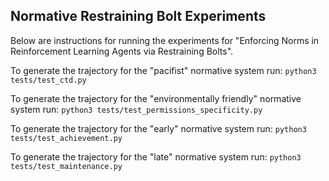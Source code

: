 ## Normative Restraining Bolt Experiments

Below are instructions for running the experiments for "Enforcing Norms in Reinforcement Learning Agents via Restraining Bolts".

To generate the trajectory for the "pacifist" normative system run: `python3 tests/test_ctd.py`

To generate the trajectory for the "environmentally friendly" normative system run: `python3 tests/test_permissions_specificity.py`

To generate the trajectory for the "early" normative system run: `python3 tests/test_achievement.py`

To generate the trajectory for the "late" normative system run: `python3 tests/test_maintenance.py`


